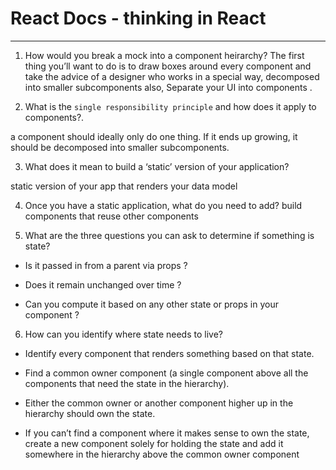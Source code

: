 # React Docs - thinking in React #
--------------------------
 1. How would you break a mock into a component heirarchy? 
 The first thing you’ll want to do is to draw boxes around every component and take the advice of a designer who works in a special way, decomposed into smaller subcomponents also, Separate your UI into components .

2. What is the `single responsibility principle` and how does it apply to components?.

a component should ideally only do one thing. If it ends up growing, it should be decomposed into smaller subcomponents.

3. What does it mean to build a ‘static’ version of your application?

static version of your app that renders your data model

4. Once you have a static application, what do you need to add?
build components that reuse other components

5. What are the three questions you can ask to determine if something is state?
- Is it passed in from a parent via props ?

- Does it remain unchanged over time ?

- Can you compute it based on any other state or props in your component ?

6. How can you identify where state needs to live?
- Identify every component that renders something based on that state.
- Find a common owner component (a single component above all the components that need the state in the hierarchy).

- Either the common owner or another component higher up in the hierarchy should own the state.

- If you can’t find a component where it makes sense to own the state, create a new component solely for holding the state and add it somewhere in the hierarchy above the common owner component
